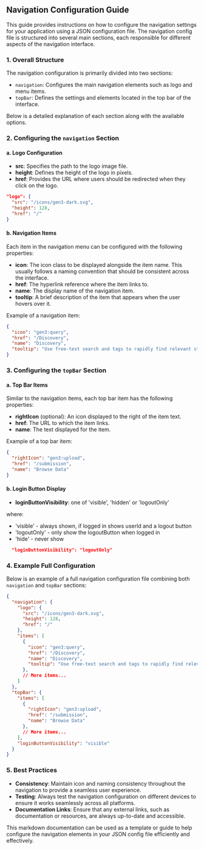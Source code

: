 ## Navigation Configuration Guide

This guide provides instructions on how to configure the navigation settings for your application using a JSON configuration file. The navigation config file is structured into several main sections, each responsible for different aspects of the navigation interface.

### 1. Overall Structure

The navigation configuration is primarily divided into two sections:
- `navigation`: Configures the main navigation elements such as logo and menu items.
- `topBar`: Defines the settings and elements located in the top bar of the interface.

Below is a detailed explanation of each section along with the available options.

### 2. Configuring the `navigation` Section

#### a. Logo Configuration

- **src**: Specifies the path to the logo image file.
- **height**: Defines the height of the logo in pixels.
- **href**: Provides the URL where users should be redirected when they click on the logo.

```json
"logo": {
  "src": "/icons/gen3-dark.svg",
  "height": 128,
  "href": "/"
}
```

#### b. Navigation Items

Each item in the navigation menu can be configured with the following properties:

- **icon**: The icon class to be displayed alongside the item name. This usually follows a naming convention that should be consistent across the interface.
- **href**: The hyperlink reference where the item links to.
- **name**: The display name of the navigation item.
- **tooltip**: A brief description of the item that appears when the user hovers over it.

Example of a navigation item:

```json
{
  "icon": "gen3:query",
  "href": "/Discovery",
  "name": "Discovery",
  "tooltip": "Use free-text search and tags to rapidly find relevant studies."
}
```

### 3. Configuring the `topBar` Section

#### a. Top Bar Items

Similar to the navigation items, each top bar item has the following properties:

- **rightIcon** (optional): An icon displayed to the right of the item text.
- **href**: The URL to which the item links.
- **name**: The text displayed for the item.

Example of a top bar item:

```json
{
  "rightIcon": "gen3:upload",
  "href": "/submission",
  "name": "Browse Data"
}
```

#### b. Login Button Display

- **loginButtonVisibility**: one of 'visible', 'hidden' or 'logoutOnly'

where:
 * 'visible' - always shown, if logged in shows userId and a logout button
 * 'logoutOnly' - only show the logoutButton when logged in
 * 'hide' - never show

```json
  "loginButtonVisibility": "logoutOnly"
```

### 4. Example Full Configuration

Below is an example of a full navigation configuration file combining both `navigation` and `topBar` sections:

```json
{
  "navigation": {
    "logo": {
      "src": "/icons/gen3-dark.svg",
      "height": 128,
      "href": "/"
    },
    "items": [
      {
        "icon": "gen3:query",
        "href": "/Discovery",
        "name": "Discovery",
        "tooltip": "Use free-text search and tags to rapidly find relevant studies."
      },
      // More items...
    ]
  },
  "topBar": {
    "items": [
      {
        "rightIcon": "gen3:upload",
        "href": "/submission",
        "name": "Browse Data"
      },
      // More items...
    ],
    "loginButtonVisibility": "visible"
  }
}
```

### 5. Best Practices

- **Consistency**: Maintain icon and naming consistency throughout the navigation to provide a seamless user experience.
- **Testing**: Always test the navigation configuration on different devices to ensure it works seamlessly across all platforms.
- **Documentation Links**: Ensure that any external links, such as documentation or resources, are always up-to-date and accessible.

This markdown documentation can be used as a template or guide to help configure the navigation elements in your JSON config file efficiently and effectively.
